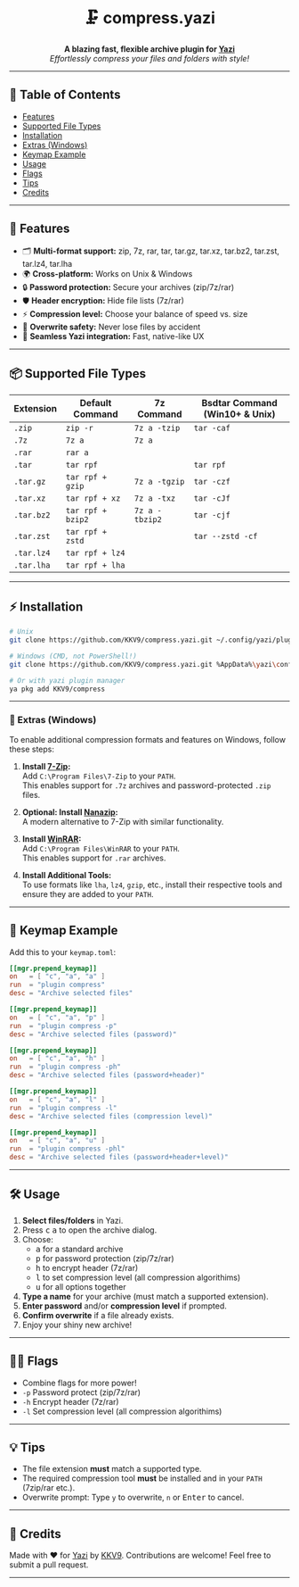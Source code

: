 <h1 align="center">🗜️ compress.yazi</h1>
<p align="center">
  <b>A blazing fast, flexible archive plugin for <a href="https://github.com/sxyazi/yazi">Yazi</a></b><br>
  <i>Effortlessly compress your files and folders with style!</i>
</p>

---

## 📖 Table of Contents

- [Features](#-features)
- [Supported File Types](#-supported-file-types)
- [Installation](#%EF%B8%8F-installation)
- [Extras (Windows)](#-extras-windows)
- [Keymap Example](#-keymap-example)
- [Usage](#%EF%B8%8F-usage)
- [Flags](#%EF%B8%8F-flags)
- [Tips](#-tips)
- [Credits](#-credits)

---

## 🚀 Features

- 🗂️ **Multi-format support:** zip, 7z, rar, tar, tar.gz, tar.xz, tar.bz2, tar.zst, tar.lz4, tar.lha
- 🌍 **Cross-platform:** Works on Unix & Windows
- 🔒 **Password protection:** Secure your archives (zip/7z/rar)
- 🛡️ **Header encryption:** Hide file lists (7z/rar)
- ⚡ **Compression level:** Choose your balance of speed vs. size
- 🛑 **Overwrite safety:** Never lose files by accident
- 🎯 **Seamless Yazi integration:** Fast, native-like UX

---

## 📦 Supported File Types

| Extension     | Default Command   | 7z Command     | Bsdtar Command (Win10+ & Unix) |
| ------------- | ----------------- | -------------- | ------------------------------ |
| `.zip`        | `zip -r`          | `7z a -tzip`   | `tar -caf`                     |
| `.7z`         | `7z a`            | `7z a`         |                                |
| `.rar`        | `rar a`           |                |                                |
| `.tar`        | `tar rpf`         |                | `tar rpf`                      |
| `.tar.gz`     | `tar rpf + gzip`  | `7z a -tgzip`  | `tar -czf`                     |
| `.tar.xz`     | `tar rpf + xz`    | `7z a -txz`    | `tar -cJf`                     |
| `.tar.bz2`    | `tar rpf + bzip2` | `7z a -tbzip2` | `tar -cjf`                     |
| `.tar.zst`    | `tar rpf + zstd`  |                | `tar --zstd -cf`               |
| `.tar.lz4`    | `tar rpf + lz4`   |                |                                |
| `.tar.lha`    | `tar rpf + lha`   |                |                                |

---

## ⚡️ Installation

```bash
# Unix
git clone https://github.com/KKV9/compress.yazi.git ~/.config/yazi/plugins/compress.yazi

# Windows (CMD, not PowerShell!)
git clone https://github.com/KKV9/compress.yazi.git %AppData%\yazi\config\plugins\compress.yazi

# Or with yazi plugin manager
ya pkg add KKV9/compress
```

---

### 🔧 Extras (Windows)

To enable additional compression formats and features on Windows, follow these steps:

1. **Install [7-Zip](https://www.7-zip.org/):**  
   Add `C:\Program Files\7-Zip` to your `PATH`.  
   This enables support for `.7z` archives and password-protected `.zip` files.

2. **Optional: Install [Nanazip](https://github.com/M2Team/NanaZip):**  
   A modern alternative to 7-Zip with similar functionality.

3. **Install [WinRAR](https://www.win-rar.com/download.html):**  
   Add `C:\Program Files\WinRAR` to your `PATH`.  
   This enables support for `.rar` archives.

4. **Install Additional Tools:**  
   To use formats like `lha`, `lz4`, `gzip`, etc., install their respective tools and ensure they are added to your `PATH`.

---

## 🎹 Keymap Example

Add this to your `keymap.toml`:


```toml
[[mgr.prepend_keymap]]
on   = [ "c", "a", "a" ]
run  = "plugin compress"
desc = "Archive selected files"

[[mgr.prepend_keymap]]
on   = [ "c", "a", "p" ]
run  = "plugin compress -p"
desc = "Archive selected files (password)"

[[mgr.prepend_keymap]]
on   = [ "c", "a", "h" ]
run  = "plugin compress -ph"
desc = "Archive selected files (password+header)"

[[mgr.prepend_keymap]]
on   = [ "c", "a", "l" ]
run  = "plugin compress -l"
desc = "Archive selected files (compression level)"

[[mgr.prepend_keymap]]
on   = [ "c", "a", "u" ]
run  = "plugin compress -phl"
desc = "Archive selected files (password+header+level)"
```

---

## 🛠️ Usage

1. **Select files/folders** in Yazi.
2. Press <kbd>c</kbd> <kbd>a</kbd> to open the archive dialog.
3. Choose:
   - <kbd>a</kbd> for a standard archive
   - <kbd>p</kbd> for password protection (zip/7z/rar)
   - <kbd>h</kbd> to encrypt header (7z/rar)
   - <kbd>l</kbd> to set compression level (all compression algorithims)
   - <kbd>u</kbd> for all options together
4. **Type a name** for your archive (must match a supported extension).
5. **Enter password** and/or **compression level** if prompted.
6. **Confirm overwrite** if a file already exists.
7. Enjoy your shiny new archive!

---

## 🏳️‍🌈 Flags

- Combine flags for more power!
- `-p` Password protect (zip/7z/rar)
- `-h` Encrypt header (7z/rar)
- `-l` Set compression level (all compression algorithims)

---

## 💡 Tips

- The file extension **must** match a supported type.
- The required compression tool **must** be installed and in your `PATH` (7zip/rar etc.).
- Overwrite prompt: Type `y` to overwrite, `n` or <kbd>Enter</kbd> to cancel.

---

## 📣 Credits

Made with ❤️ for [Yazi](https://github.com/sxyazi/yazi) by [KKV9](https://github.com/KKV9).
Contributions are welcome! Feel free to submit a pull request.

---
